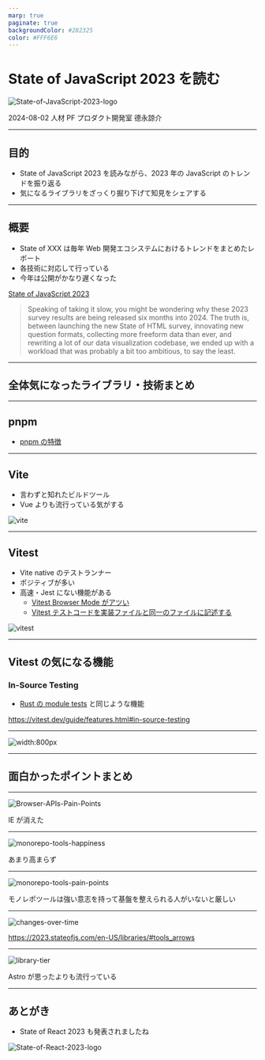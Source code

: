 ```yaml
---
marp: true
paginate: true
backgroundColor: #282325
color: #FFF6E6
---
```


# State of JavaScript 2023 を読む

![State-of-JavaScript-2023-logo](./state-of-javascript-2023-logo.png)

2024-08-02
人材 PF プロダクト開発室 德永諒介

<style scoped>
img {
  display: block;
  margin: 0 auto;
}
</style>

---

## 目的

- State of JavaScript 2023 を読みながら、2023 年の JavaScript のトレンドを振り返る
- 気になるライブラリをざっくり掘り下げて知見をシェアする

---

## 概要

- State of XXX は毎年 Web 開発エコシステムにおけるトレンドをまとめたレポート
- 各技術に対応して行っている
- 今年は公開がかなり遅くなった

[State of JavaScript 2023](https://2023.stateofjs.com/ja-JP/)

> Speaking of taking it slow, you might be wondering why these 2023 survey results are being released six months into 2024. The truth is, between launching the new State of HTML survey, innovating new question formats, collecting more freeform data than ever, and rewriting a lot of our data visualization codebase, we ended up with a workload that was probably a bit too ambitious, to say the least.

---

## 全体気になったライブラリ・技術まとめ

---

## pnpm

- [pnpm の特徴](https://zenn.dev/azukiazusa/articles/pnpm-feature)

---

## Vite

- 言わずと知れたビルドツール
- Vue よりも流行っている気がする

![vite](vite.png)

---

## Vitest

- Vite native のテストランナー
- ポジティブが多い
- 高速・Jest にない機能がある
  - [Vitest Browser Mode がアツい](https://zenn.dev/apple_yagi/articles/b2b96af1fd355c)
  - [Vitest テストコードを実装ファイルと同一のファイルに記述する](https://zenn.dev/azukiazusa/articles/vitest-same-test-file)

![vitest](vitest.png)

---

## Vitest の気になる機能

### In-Source Testing

- [Rust の module tests](https://doc.rust-lang.org/book/ch11-03-test-organization.html#the-tests-module-and-cfgtest) と同じような機能

<https://vitest.dev/guide/features.html#in-source-testing>

---

![width:800px](vitest-in-source-testing.png)

---

## 面白かったポイントまとめ

---

![Browser-APIs-Pain-Points](browser-apis-pain-points.png)

IE が消えた

---

![monorepo-tools-happiness](monorepo-tools-happiness.png)

あまり高まらず

---

![monorepo-tools-pain-points](monorepo-tools-pain-points.png)

モノレポツールは強い意志を持って基盤を整えられる人がいないと厳しい

---

![changes-over-time](changes-over-time.png)

<https://2023.stateofjs.com/en-US/libraries/#tools_arrows>

---

![library-tier](library-tier.png)

Astro が思ったよりも流行っている

---

## あとがき

<!-- _backgroundColor: #182C36 -->

- State of React 2023 も発表されましたね

![State-of-React-2023-logo](state-of-react-2023-logo.png)

<style scoped>
img {
  display: block;
  margin: 0 auto;
}
</style>
